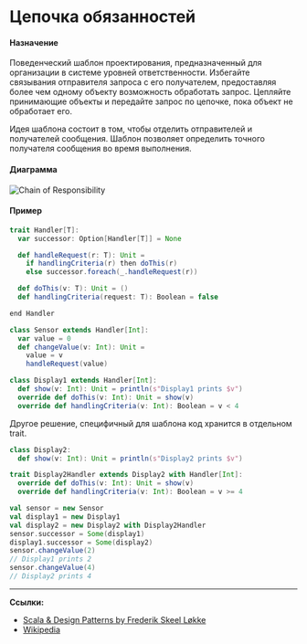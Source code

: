 # Цепочка обязанностей

#### Назначение

Поведенческий шаблон проектирования, предназначенный для организации в системе уровней ответственности.
Избегайте связывания отправителя запроса с его получателем, 
предоставляя более чем одному объекту возможность обработать запрос. 
Цепляйте принимающие объекты и передайте запрос по цепочке, пока объект не обработает его. 

Идея шаблона состоит в том, чтобы отделить отправителей и получателей сообщения. 
Шаблон позволяет определить точного получателя сообщения во время выполнения.

#### Диаграмма

![Chain of Responsibility](https://upload.wikimedia.org/wikipedia/ru/a/ae/Chain.png)

#### Пример

```scala
trait Handler[T]:
  var successor: Option[Handler[T]] = None

  def handleRequest(r: T): Unit =
    if handlingCriteria(r) then doThis(r)
    else successor.foreach(_.handleRequest(r))

  def doThis(v: T): Unit = ()
  def handlingCriteria(request: T): Boolean = false

end Handler
```

```scala
class Sensor extends Handler[Int]:
  var value = 0
  def changeValue(v: Int): Unit =
    value = v
    handleRequest(value)

class Display1 extends Handler[Int]:
  def show(v: Int): Unit = println(s"Display1 prints $v")
  override def doThis(v: Int): Unit = show(v)
  override def handlingCriteria(v: Int): Boolean = v < 4
```

Другое решение, специфичный для шаблона код хранится в отдельном trait.

```scala
class Display2:
  def show(v: Int): Unit = println(s"Display2 prints $v")

trait Display2Handler extends Display2 with Handler[Int]:
  override def doThis(v: Int): Unit = show(v)
  override def handlingCriteria(v: Int): Boolean = v >= 4
```

```scala
val sensor = new Sensor
val display1 = new Display1
val display2 = new Display2 with Display2Handler
sensor.successor = Some(display1)
display1.successor = Some(display2)
sensor.changeValue(2)
// Display1 prints 2
sensor.changeValue(4)
// Display2 prints 4
```


---

**Ссылки:**

- [Scala & Design Patterns by Frederik Skeel Løkke](https://www.scala-lang.org/old/sites/default/files/FrederikThesis.pdf)
- [Wikipedia](https://ru.wikipedia.org/wiki/%D0%A6%D0%B5%D0%BF%D0%BE%D1%87%D0%BA%D0%B0_%D0%BE%D0%B1%D1%8F%D0%B7%D0%B0%D0%BD%D0%BD%D0%BE%D1%81%D1%82%D0%B5%D0%B9)
